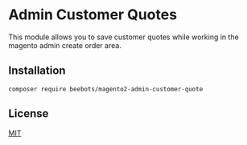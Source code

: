# Admin Customer Quotes
This module allows you to save customer quotes while working in the magento admin create order area.

## Installation
```
composer require beebots/magento2-admin-customer-quote
```

## License
[MIT](LICENSE.txt)
